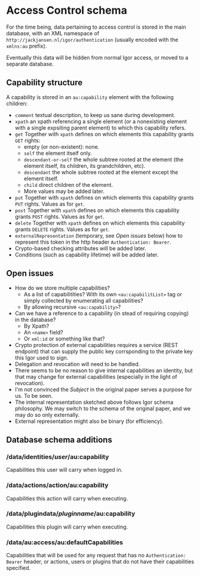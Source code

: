 # Access Control schema

For the time being, data pertaining to access control is stored in the main database, with an XML namespace of `http://jackjansen.nl/igor/authentication` (usually encoded with the `xmlns:au` prefix).

Eventually this data will be hidden from normal Igor access, or moved to a separate database.

## Capability structure

A capability is stored in an `au:capability` element with the following children:

* `comment` textual description, to keep us sane during development.
* `xpath` an xpath referencing a single element (or a nonexisting element with a single expsiting parent element) to which this capability refers.
* `get` Together with `xpath` defines on which elements this capability grants `GET` rights:
	* empty (or non-existent): none.
	* `self` the element itself only.
	* `descendant-or-self` the whole subtree rooted at the element (the element itself, its children, its grandchildren, etc).
	* `descendant` the whole subtree rooted at the element except the element itself.
	* `child` direct children of the element.
	* More values may be added later.
* `put` Together with `xpath` defines on which elements this capability grants `PUT` rights. Values as for `get`.
* `post` Together with `xpath` defines on which elements this capability grants `POST` rights. Values as for `get`.
* `delete` Together with `xpath` defines on which elements this capability grants `DELETE` rights. Values as for `get`.
* `externalRepresentation` (temporary, see _Open issues_ below) how to represent this token in the http header `Authentication: Bearer`.
* Crypto-based checking attributes will be added later.
* Conditions (such as capability lifetime) will be added later.

## Open issues

* How do we store multiple capabilities? 
	* As a list of capabilitities? With its own `<au:capabilitList>` tag or simply collected by enumerating all capabilities?
	* By allowing recursive `<au:capability>`?
* Can we have a reference to a capability (in stead of requiring copying) in the database?
	* By Xpath?
	* An `<name>` field?
	* Or `xml:id` or something like that?
* Crypto protection of external capabilities requires a service (REST endpoint) that can supply the public key corrsponding to the private key this Igor used to sign.
* Delegation and revocation will need to be handled.
* There seems to be no reason to give internal capabilities an identity, but that may change for external capabilities (especially in the light of revocation).
* I'm not convinced the _Subject_ in the original paper serves a purpose for us. To be seen.
* The internal representation sketched above follows Igor schema philosophy. We may switch to the schema of the original paper, and we may do so only externally.
* External representation might also be binary (for efficiency).

## Database schema additions

### /data/identities/_user_/au:capability

Capabilities this user will carry when logged in.

### /data/actions/action/au:capability

Capabilities this action will carry when executing.

### /data/plugindata/_pluginname_/au:capability

Capabilities this plugin will carry when executing.

### /data/au:access/au:defaultCapabilities


Capabilities that will be used for any request that has no `Authentication: Bearer` header, or actions, users or plugins that do not have their capabilities specified. 

